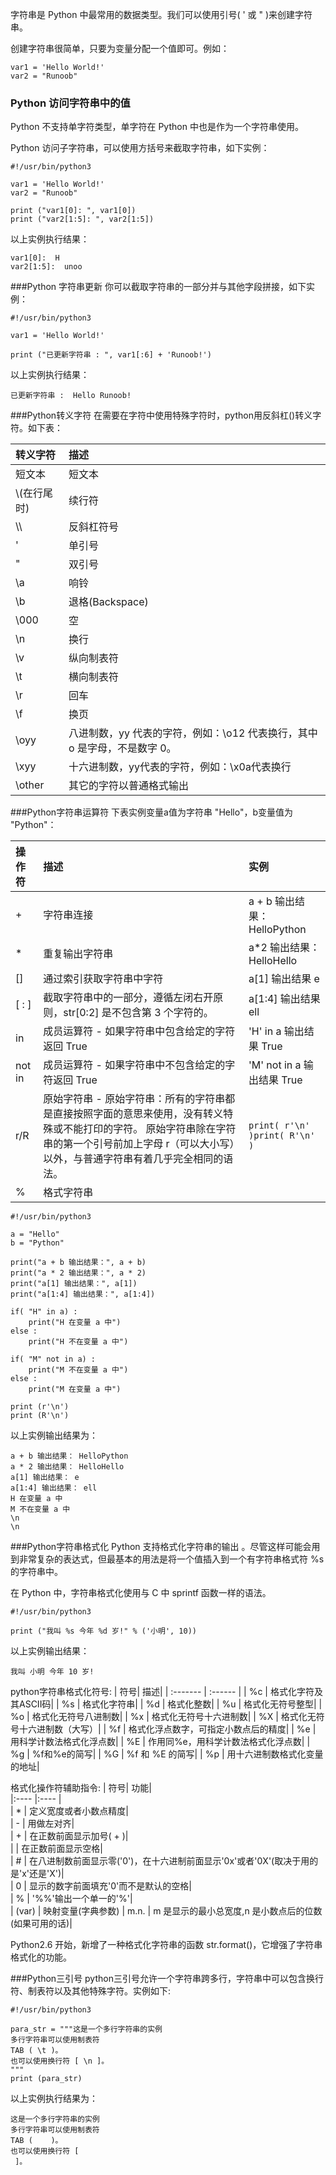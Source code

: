字符串是 Python 中最常用的数据类型。我们可以使用引号( ' 或 " )来创建字符串。
<!-- more -->
创建字符串很简单，只要为变量分配一个值即可。例如：

```
var1 = 'Hello World!'
var2 = "Runoob"
```

### Python 访问字符串中的值
Python 不支持单字符类型，单字符在 Python 中也是作为一个字符串使用。

Python 访问子字符串，可以使用方括号来截取字符串，如下实例：

```
#!/usr/bin/python3

var1 = 'Hello World!'
var2 = "Runoob"

print ("var1[0]: ", var1[0])
print ("var2[1:5]: ", var2[1:5])
```
以上实例执行结果：

```
var1[0]:  H
var2[1:5]:  unoo
```

###Python 字符串更新
你可以截取字符串的一部分并与其他字段拼接，如下实例：
```
#!/usr/bin/python3

var1 = 'Hello World!'

print ("已更新字符串 : ", var1[:6] + 'Runoob!')
```
以上实例执行结果：
```
已更新字符串 :  Hello Runoob!
```

###Python转义字符
在需要在字符中使用特殊字符时，python用反斜杠(\)转义字符。如下表：

| 转义字符 | 描述 |
| :------| :------ |
| 短文本 | 短文本 |
|  \\(在行尾时)| 	续行符|
| \\\	| 反斜杠符号|
| \'	| 单引号|
| \"	| 双引号|
| \a| 	响铃|
| \b	| 退格(Backspace)|
| \000	| 空|
| \n	| 换行|
| \v	| 纵向制表符|
| \t	| 横向制表符|
| \r	| 回车|
| \f	| 换页|
| \oyy	| 八进制数，yy 代表的字符，例如：\o12 代表换行，其中 o 是字母，不是数字 0。|
| \xyy	| 十六进制数，yy代表的字符，例如：\x0a代表换行|
| \other| 	其它的字符以普通格式输出|

###Python字符串运算符
下表实例变量a值为字符串 "Hello"，b变量值为 "Python"：

| 操作符| 描述| 实例 |
| :------| :------ |:------|
| +	| 字符串连接	| a + b 输出结果： HelloPython|
| *  | 重复输出字符串	| a*2 输出结果：HelloHello|
| []	| 通过索引获取字符串中字符| 	a[1] 输出结果 e|
| [ : ]	| 截取字符串中的一部分，遵循左闭右开原则，str[0:2] 是不包含第 3 个字符的。| 	a[1:4] 输出结果 ell|
| in	| 成员运算符 - 如果字符串中包含给定的字符返回 True	| 'H' in a 输出结果 True|
| not in	| 成员运算符 - 如果字符串中不包含给定的字符返回 True| 	'M' not in a 输出结果 True|
| r/R	| 原始字符串 - 原始字符串：所有的字符串都是直接按照字面的意思来使用，没有转义特殊或不能打印的字符。 原始字符串除在字符串的第一个引号前加上字母 r（可以大小写）以外，与普通字符串有着几乎完全相同的语法。	| `print( r'\n' )print( R'\n' )`|
| %	| 格式字符串|

```
#!/usr/bin/python3

a = "Hello"
b = "Python"

print("a + b 输出结果：", a + b)
print("a * 2 输出结果：", a * 2)
print("a[1] 输出结果：", a[1])
print("a[1:4] 输出结果：", a[1:4])

if( "H" in a) :
    print("H 在变量 a 中")
else :
    print("H 不在变量 a 中")

if( "M" not in a) :
    print("M 不在变量 a 中")
else :
    print("M 在变量 a 中")

print (r'\n')
print (R'\n')
```
以上实例输出结果为：

```
a + b 输出结果： HelloPython
a * 2 输出结果： HelloHello
a[1] 输出结果： e
a[1:4] 输出结果： ell
H 在变量 a 中
M 不在变量 a 中
\n
\n
```
###Python字符串格式化
Python 支持格式化字符串的输出 。尽管这样可能会用到非常复杂的表达式，但最基本的用法是将一个值插入到一个有字符串格式符 %s 的字符串中。

在 Python 中，字符串格式化使用与 C 中 sprintf 函数一样的语法。

```
#!/usr/bin/python3

print ("我叫 %s 今年 %d 岁!" % ('小明', 10))
```
以上实例输出结果：

```
我叫 小明 今年 10 岁!
```
python字符串格式化符号:
 |  符号|	描述|
| :------- | :------ |
|  %c	 | 格式化字符及其ASCII码|
|       %s	 | 格式化字符串|
|      %d	 | 格式化整数|
|    %u	 | 格式化无符号整型|
|     %o	|  格式化无符号八进制数|
|       %x	|  格式化无符号十六进制数|
|       %X	|  格式化无符号十六进制数（大写）|
|       %f	|  格式化浮点数字，可指定小数点后的精度|
|       %e	|  用科学计数法格式化浮点数|
|       %E	|  作用同%e，用科学计数法格式化浮点数|
|       %g	|  %f和%e的简写|
|       %G	|  %f 和 %E 的简写|
|       %p	|  用十六进制数格式化变量的地址|

格式化操作符辅助指令:
|  符号|  	功能|  
|:----  |:----  |  
|  *	|  定义宽度或者小数点精度|  
|  -	|  用做左对齐|  
|  +	|  在正数前面显示加号( + )|  
|  <sp>|  	在正数前面显示空格|  
|  #	|  在八进制数前面显示零('0')，在十六进制前面显示'0x'或者'0X'(取决于用的是'x'还是'X')|  
|  0	|  显示的数字前面填充'0'而不是默认的空格|  
|  %	|  '%%'输出一个单一的'%'|  
|  (var)	|  映射变量(字典参数)
|  m.n.	|  m 是显示的最小总宽度,n 是小数点后的位数(如果可用的话)|  

Python2.6 开始，新增了一种格式化字符串的函数 str.format()，它增强了字符串格式化的功能。

###Python三引号
python三引号允许一个字符串跨多行，字符串中可以包含换行符、制表符以及其他特殊字符。实例如下:

```
#!/usr/bin/python3

para_str = """这是一个多行字符串的实例
多行字符串可以使用制表符
TAB ( \t )。
也可以使用换行符 [ \n ]。
"""
print (para_str)
```
以上实例执行结果为：

```
这是一个多行字符串的实例
多行字符串可以使用制表符
TAB (    )。
也可以使用换行符 [
 ]。
```
